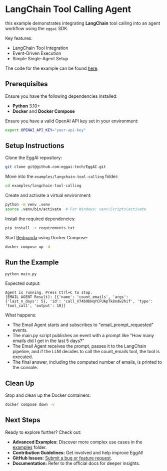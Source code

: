 # LangChain Tool Calling Agent

this example demonstrates integrating **LangChain** tool calling into an agent workflow using the `eggai` SDK.

Key features:

- LangChain Tool Integration
- Event-Driven Execution
- Simple Single-Agent Setup

The code for the example can be found [here](https://github.com/eggai-tech/EggAI/tree/main/examples/langchain-tool-calling).

## Prerequisites

Ensure you have the following dependencies installed:

- **Python** 3.10+
- **Docker** and **Docker Compose**

Ensure you have a valid OpenAI API key set in your environment:

```bash
export OPENAI_API_KEY="your-api-key"
```

## Setup Instructions

Clone the EggAI repository:

```bash
git clone git@github.com:eggai-tech/EggAI.git
```

Move into the `examples/langchain-tool-calling` folder:

```bash
cd examples/langchain-tool-calling
```

Create and activate a virtual environment:

```bash
python -m venv .venv
source .venv/bin/activate  # For Windows: venv\Scripts\activate
```

Install the required dependencies:

```bash
pip install -r requirements.txt
```

Start [Redpanda](https://github.com/redpanda-data/redpanda) using Docker Compose:

```bash
docker compose up -d
```

## Run the Example

```bash
python main.py
```

Expected output:

```
Agent is running. Press Ctrl+C to stop.
[EMAIL AGENT Result]: [{'name': 'count_emails', 'args': {'last_n_days': 5}, 'id': 'call_V74b9bHqYCFUApTk8ndw2hif', 'type': 'tool_call', 'output': 10}]
```

What happens:

- The Email Agent starts and subscribes to "email_prompt_requested" events.
- The main.py script publishes an event with a prompt like "How many emails did I get in the last 5 days?"
- The Email Agent receives the prompt, passes it to the LangChain pipeline, and if the LLM decides to call the count_emails tool, the tool is executed.
- The final answer, including the computed number of emails, is printed to the console.

## Clean Up

Stop and clean up the Docker containers:

```bash
docker compose down -v
```

## Next Steps

Ready to explore further? Check out:

- **Advanced Examples:** Discover more complex use cases in the [examples](https://github.com/eggai-tech/EggAI/tree/main/examples/) folder.
- **Contribution Guidelines:** Get involved and help improve EggAI!
- **GitHub Issues:** [Submit a bug or feature request](https://github.com/eggai-tech/eggai/issues).
- **Documentation:** Refer to the official docs for deeper insights.
